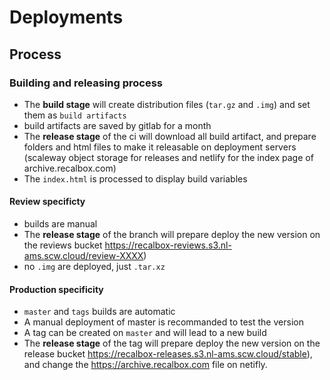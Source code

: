 # Deployments

## Process

### Building and releasing process
* The **build stage** will create distribution files (`tar.gz` and `.img`) and set them as `build artifacts`
* build artifacts are saved by gitlab for a month
* The **release stage** of the ci will download all build artifact, and prepare folders and html files to make it releasable on deployment servers (scaleway object storage for releases and netlify for the index page of archive.recalbox.com)
* The `index.html` is processed to display build variables

#### Review specificty
* builds are manual
* The **release stage** of the branch will prepare deploy the new version on the reviews bucket https://recalbox-reviews.s3.nl-ams.scw.cloud/review-XXXX)
* no `.img` are deployed, just `.tar.xz`


#### Production specificity
* `master` and `tags` builds are automatic
* A manual deployment of master is recommanded to test the version
* A tag can be created on `master` and will lead to a new build
* The **release stage** of the tag will prepare deploy the new version on the release bucket https://recalbox-releases.s3.nl-ams.scw.cloud/stable), and change the https://archive.recalbox.com file on netifly.
